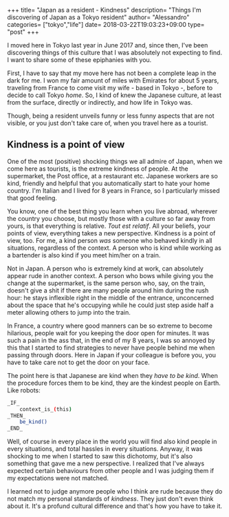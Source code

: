 +++
title= "Japan as a resident - Kindness"
description= "Things I'm discovering of Japan as a Tokyo resident"
author= "Alessandro"
categories= ["tokyo","life"]
date= 2018-03-22T19:03:23+09:00
type= "post"
+++

I moved here in Tokyo last year in June 2017 and, since then, I've been discovering things of this culture that I was absolutely not expecting to find. I want to share some of these epiphanies with you.

First, I have to say that my move here has not been a complete leap in the dark for me. I won my fair amount of miles with Emirates for about 5 years, traveling from France to come visit my wife - based in Tokyo -, before to decide to call Tokyo _home_. So, I kind of knew the Japanese culture, at least from the surface, directly or indirectly, and how life in Tokyo was.

Though, being a resident unveils funny or less funny aspects that are not visible, or you just don't take care of, when you travel here as a tourist.

## Kindness is a point of view

One of the most (positive) shocking things we all admire of Japan, when we come here as tourists, is the extreme kindness of people. At the supermarket, the Post office, at a restaurant etc. Japanese workers are so kind, friendly and helpful that you automatically start to hate your home country. I'm Italian and I lived for 8 years in France, so I particularly missed that good feeling.

You know, one of the best thing you learn when you live abroad, wherever the country you choose, but mostly those with a culture so far away from yours, is that everything is relative. _Tout est relatif_. All your beliefs, your points of view, everything takes a new perspective. Kindness is a point of view, too. For me, a kind person _was_ someone who behaved kindly in all situations, regardless of the context. A person who is kind while working as a bartender is also kind if you meet him/her on a train.

Not in Japan. A person who is extremely kind at work, can absolutely appear rude in another context. A person who bows while giving you the change at the supermarket, is the same person who, say, on the train, doesn't give a shit if there are many people around him during the rush hour: he stays inflexible right in the middle of the entrance, unconcerned about the space that he's occupying while he could just step aside half a meter allowing others to jump into the train.

In France, a country where good manners can be so extreme to become hilarious, people wait for you keeping the door open for minutes. It was such a pain in the ass that, in the end of my 8 years, I was so annoyed by this that I started to find strategies to never have people behind me when passing through doors.
Here in Japan if your colleague is before you, you have to take care not to get the door on your face. 

The point here is that Japanese are kind when they _have to be kind_. When the procedure forces them to be kind, they are the kindest people on Earth. Like robots: 

```bash
_IF_
    context_is_(this)
_THEN_
    be_kind()
_END_
```

Well, of course in every place in the world you will find also kind people in every situations, and total hassles in every situations. Anyway, it was shocking to me when I started to saw this dichotomy, but it's also something that gave me a new perspective. I realized that I've always expected certain behaviours from other people and I was judging them if my expectations were not matched. 

I learned not to judge anymore people who I think are rude because they do not match my personal standards of _kindness_. They just don't even think about it. It's a profund cultural difference and that's how you have to take it.
